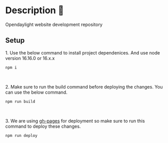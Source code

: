 # Description 📝

Opendaylight website development repository

## Setup

<p>1. Use the below command to install project dependenices. And use node version 16.16.0 or 16.x.x</p>

```
npm i
```

 <br>
 
 <p>2. Make sure to run the build command before deploying the changes. You can use the below command.</p>

```
npm run build
```

 <br>

<p>3. We are using <a href="https://www.pluralsight.com/guides/deploying-github-pages-with-create-react-app">gh-pages</a> for deployment so make sure to run this command to deploy these changes.</p>

```
npm run deploy
```

